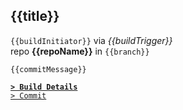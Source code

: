 ## {{title}}
`{{buildInitiator}}` via _{{buildTrigger}}_  
repo **{{repoName}}** in `{{branch}}`  
```text
{{commitMessage}}
```
[**`> Build Details`**]({{buildUrl}})   
[`> Commit`]({{commitUrl}})
